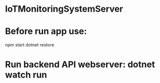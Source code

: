 # IoTMonitoringSystemServer

# Before run app use: 
npm start
dotnet restore

# Run backend API webserver: dotnet watch run

